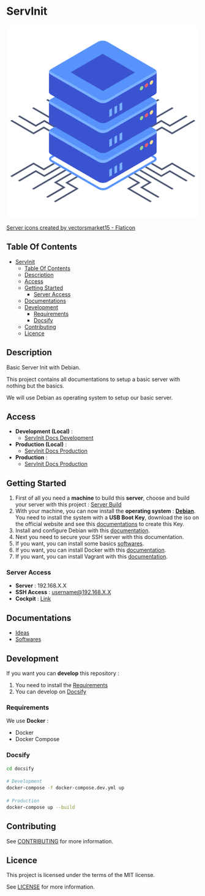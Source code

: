 # ServInit

![Icon](./icon.png)

[Server icons created by vectorsmarket15 - Flaticon](https://www.flaticon.com/free-icons/server)

## Table Of Contents

- [ServInit](#servinit)
  - [Table Of Contents](#table-of-contents)
  - [Description](#description)
  - [Access](#access)
  - [Getting Started](#getting-started)
    - [Server Access](#server-access)
  - [Documentations](#documentations)
  - [Development](#development)
    - [Requirements](#requirements)
    - [Docsify](#docsify)
  - [Contributing](#contributing)
  - [Licence](#licence)

## Description

Basic Server Init with Debian.

This project contains all documentations to setup a basic server with nothing but the basics.

We will use Debian as operating system to setup our basic server.

## Access

- **Development (Local)** :
  - [ServInit Docs Development](http://localhost:6007)
- **Production (Local)** :
  - [ServInit Docs Production](http://localhost:6007)
- **Production** :
  - [ServInit Docs Production](https://proginfra.gitlab.io/servinit)

## Getting Started

1) First of all you need a **machine** to build this **server**, choose and build your server with this project : [Server Build](https://proginfra.gitlab.io/server_build/#/)
2) With your machine, you can now install the **operating system** : **[Debian](https://www.debian.org/distrib/)**. You need to install the system with a **USB Boot Key**, download the iso on the official website and see this [documentations](https://progdevlab.gitlab.io/dyntools/#/docs/global/boot) to create this Key.
3) Install and configure Debian with this [documentation](https://progdevlab.gitlab.io/dyntools/#/docs/linux/debian).
4) Next you need to secure your SSH server with this documentation.
5) If you want, you can install some basics [softwares](./docs/softwares.md).
6) If you want, you can install Docker with this [documentation](https://progdevlab.gitlab.io/dyntools/#/docs/docker/install).
7) If you want, you can install Vagrant with this [documentation](https://progdevlab.gitlab.io/dyntools/#/docs/vagrant/install).

### Server Access

- **Server** : 192.168.X.X
- **SSH Access** : username@192.168.X.X
- **Cockpit** : [Link](http://192.168.X.X:9090)

## Documentations

- [Ideas](./docs/ideas.md)
- [Softwares](./docs/softwares.md)

## Development

If you want you can **develop** this repository :

1) You need to install the [Requirements](#requirements)
2) You can develop on [Docsify](#docsify)

### Requirements

We use **Docker** :

- Docker
- Docker Compose

### Docsify

```bash
cd docsify

# Development
docker-compose -f docker-compose.dev.yml up

# Production
docker-compose up --build
```

## Contributing

See [CONTRIBUTING](./CONTRIBUTING.md) for more information.

## Licence

This project is licensed under the terms of the MIT license.

See [LICENSE](./LICENCE.md) for more information.
